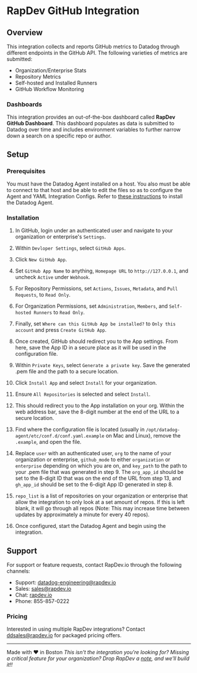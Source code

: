 # RapDev GitHub Integration

## Overview
This integration collects and reports GitHub metrics to Datadog through
different endpoints in the GitHub API. The following varieties
of metrics are submitted:
+ Organization/Enterprise Stats
+ Repository Metrics
+ Self-hosted and Installed Runners
+ GitHub Workflow Monitoring

### Dashboards
This integration provides an out-of-the-box dashboard called
**RapDev GitHub Dashboard**.
This dashboard populates as data is submitted to Datadog over time and includes
environment variables to further narrow down a search
on a specific repo or author.

## Setup

### Prerequisites
You must have the Datadog Agent installed on a host. You also
must be able to connect to that host and be able to edit the files
so as to configure the Agent and YAML Integration Configs.  Refer to [these instructions](https://docs.datadoghq.com/getting_started/agent/) to install the Datadog Agent.

### Installation
1. In GitHub, login under an authenticated user and navigate to your organization or enterprise's `Settings`.

2. Within `Devloper Settings`, select `GitHub Apps`.

3. Click `New GitHub App`.

4. Set `GitHub App Name` to anything, `Homepage URL` to `http://127.0.0.1`, and uncheck `Active` under `Webhook`.

5. For Repository Permissions, set `Actions`, `Issues`, `Metadata`, and `Pull Requests`, to `Read Only`.

6. For Organization Permissions, set `Administration`, `Members`, and `Self-hosted Runners` to `Read Only`.

7. Finally, set `Where can this GitHub App be installed?` to `Only this account` and press `Create GitHub App`.

8. Once created, GitHub should redirect you to the App settings. From here, save the App ID in a secure place as it will be used in the configuration file.

9. Within `Private Keys`, select `Generate a private key`. Save the generated .pem file and the path to a secure location.

10. Click `Install App` and select `Install` for your organization.

11. Ensure `All Repositories` is selected and select `Install`.

12. This should redirect you to the App installation on your org. Within the web address bar, save the 8-digit number at the end of the URL to a secure location.

13. Find where the configuration file is located (usually in `/opt/datadog-agent/etc/conf.d/conf.yaml.example` on Mac and Linux), remove the `.example`, and open the file.

14. Replace `user` with an authenticated user, `org` to the name of your organization or enterprise, `github_mode` to either `organization` or `enterprise` depending on which you are on, and `key_path` to the path to your .pem file that was generated in step 9. The `org_app_id` should be set to the 8-digit ID that was on the end of the URL from step 13, and `gh_app_id` should be set to the 6-digit App ID generated in step 8.

15. `repo_list` is a list of repositories on your organization or enterprise that allow the integration to only look at a set amount of repos. If this is left blank, it will go through all repos (Note: This may increase time between updates by approximately a minute for every 40 repos).

16. Once configured, start the Datadog Agent and begin using the integration.

## Support
For support or feature requests, contact RapDev.io through the following channels:
- Support: datadog-engineering@rapdev.io
- Sales: sales@rapdev.io
- Chat: [rapdev.io](https://www.rapdev.io/#Get-in-touch)
- Phone: 855-857-0222

### Pricing

Interested in using multiple RapDev integrations? Contact [ddsales@rapdev.io](mailto:ddsales@rapdev.io) for packaged pricing offers.

---
Made with ❤️ in Boston
*This isn't the integration you're looking for? Missing a critical feature for your organization? Drop RapDev a 
[note](mailto:datadog-engineering@rapdev.io), and we'll build it!!*
